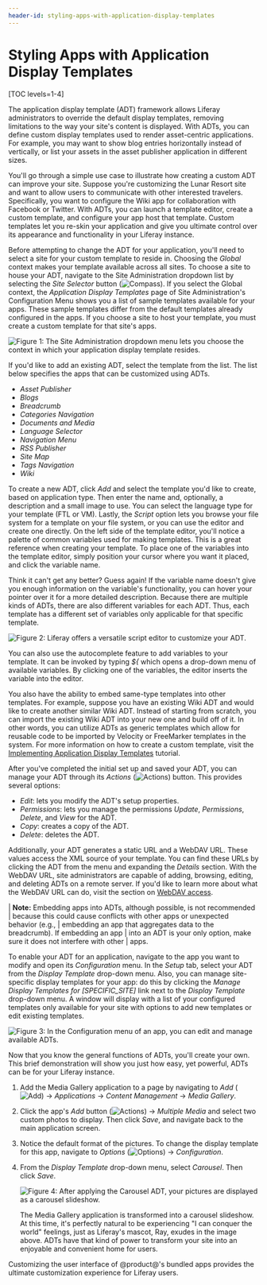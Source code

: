 ```yaml
---
header-id: styling-apps-with-application-display-templates
---
```


# Styling Apps with Application Display Templates

[TOC levels=1-4]

The application display template (ADT) framework allows Liferay administrators
to override the default display templates, removing limitations to the way your
site's content is displayed. With ADTs, you can define custom display templates
used to render asset-centric applications. For example, you may want to show
blog entries horizontally instead of vertically, or list your assets in the
asset publisher application in different sizes.

You'll go through a simple use case to illustrate how creating a custom ADT can
improve your site. Suppose you're customizing the Lunar Resort site and want to
allow users to communicate with other interested travelers. Specifically, you
want to configure the Wiki app for collaboration with Facebook or Twitter. With
ADTs, you can launch a template editor, create a custom template, and configure
your app host that template. Custom templates let you re-skin your application
and give you ultimate control over its appearance and functionality in your
Liferay instance.

Before attempting to change the ADT for your application, you'll need to select
a site for your custom template to reside in. Choosing the *Global* context
makes your template available across all sites. To choose a site to house your
ADT, navigate to the Site Administration dropdown list by selecting the
*Site Selector* button (![Compass](../../images/icon-compass.png)). If you
select the Global context, the *Application Display Templates* page of Site
Administration's Configuration Menu shows you a list of sample templates
available for your apps. These sample templates differ from the default
templates already configured in the apps. If you choose a site to host your
template, you must create a custom template for that site's apps.

![Figure 1: The Site Administration dropdown menu lets you choose the context in which your application display template resides.](../../images/context-selector.png)

If you'd like to add an existing ADT, select the template from the list. The
list below specifies the apps that can be customized using ADTs.

- *Asset Publisher*
- *Blogs*
- *Breadcrumb*
- *Categories Navigation*
- *Documents and Media*
- *Language Selector*
- *Navigation Menu*
- *RSS Publisher*
- *Site Map*
- *Tags Navigation*
- *Wiki*

To create a new ADT, click *Add* and select the template you'd like to create,
based on application type. Then enter the name and, optionally, a description
and a small image to use. You can select the language type for your template
(FTL or VM). Lastly, the *Script* option lets you browse your file system for a
template on your file system, or you can use the editor and create one directly.
On the left side of the template editor, you'll notice a palette of common
variables used for making templates. This is a great reference when creating
your template. To place one of the variables into the template editor, simply
position your cursor where you want it placed, and click the variable name.

Think it can't get any better? Guess again! If the variable name doesn't give
you enough information on the variable's functionality, you can hover your
pointer over it for a more detailed description. Because there are multiple
kinds of ADTs, there are also different variables for each ADT. Thus, each
template has a different set of variables only applicable for that specific
template. 

![Figure 2: Liferay offers a versatile script editor to customize your ADT.](../../images/adt-script-editor.png)

You can also use the autocomplete feature to add variables to your template. It
can be invoked by typing *${* which opens a drop-down menu of available
variables. By clicking one of the variables, the editor inserts the variable
into the editor.

You also have the ability to embed same-type templates into other templates. For
example, suppose you have an existing Wiki ADT and would like to create another
similar Wiki ADT. Instead of starting from scratch, you can import the existing
Wiki ADT into your new one and build off of it. In other words, you can utilize
ADTs as generic templates which allow for reusable code to be imported by
Velocity or FreeMarker templates in the system. For more information on how to
create a custom template, visit the
[Implementing Application Display Templates](/docs/6-2/tutorials/-/knowledge_base/t/implementing-application-display-templates)
tutorial.

<!--TODO: Update tutorial link above for 7.0, when available. -Cody -->

After you've completed the initial set up and saved your ADT, you can manage
your ADT through its *Actions* (![Actions](../../images/icon-actions.png))
button. This provides several options:

- *Edit*: lets you modify the ADT's setup properties.
- *Permissions*: lets you manage the permissions *Update*, *Permissions*,
  *Delete*, and *View* for the ADT.
- *Copy*: creates a copy of the ADT.
- *Delete*: deletes the ADT.

Additionally, your ADT generates a static URL and a WebDAV URL. These values
access the XML source of your template. You can find these URLs by clicking the
ADT from the menu and expanding the *Details* section. With the WebDAV URL, site
administrators are capable of adding, browsing, editing, and deleting ADTs on a
remote server. If you'd like to learn more about what the WebDAV URL can do,
visit the section on
[WebDAV access](/docs/7-0/user/-/knowledge_base/u/publishing-files#desktop-access-to-documents-and-media).

| **Note:** Embedding apps into ADTs, although possible, is not recommended
| because this could cause conflicts with other apps or unexpected behavior (e.g.,
| embedding an app that aggregates data to the breadcrumb). If embedding an app
| into an ADT is your only option, make sure it does not interfere with other
| apps.

To enable your ADT for an application, navigate to the app you want to modify
and open its *Configuration* menu. In the *Setup* tab, select your ADT from the
*Display Template* drop-down menu. Also, you can manage site-specific display
templates for your app: do this by clicking the *Manage Display Templates for
[SPECIFIC_SITE]* link next to the *Display Template* drop-down menu. A window
will display with a list of your configured templates only available for your
site with options to add new templates or edit existing templates.

![Figure 3: In the *Configuration* menu of an app, you can edit and manage available ADTs.](../../images/adt-configuration.png)

Now that you know the general functions of ADTs, you'll create your own. This
brief demonstration will show you just how easy, yet powerful, ADTs can be for
your Liferay instance.

1. Add the Media Gallery application to a page by navigating to *Add*
   (![Add](../../images/icon-control-menu-add.png)) &rarr; *Applications*
   &rarr; *Content Management* &rarr; *Media Gallery*.

2. Click the app's *Add* button (![Actions](../../images/icon-app-add.png))
   &rarr; *Multiple Media* and select two custom photos to display. Then click
   *Save*, and navigate back to the main application screen.

3. Notice the default format of the pictures. To change the display template for
   this app, navigate to *Options*
   (![Options](../../images/icon-app-options.png)) &rarr; *Configuration*.

4. From the *Display Template* drop-down menu, select *Carousel*. Then click
   *Save*.

	![Figure 4: After applying the Carousel ADT, your pictures are displayed as a carousel slideshow.](../../images/adt-carousel.png)

	The Media Gallery application is transformed into a carousel slideshow. At
	this time, it's perfectly natural to be experiencing "I can conquer the
	world" feelings, just as Liferay's mascot, Ray, exudes in the image above.
	ADTs have that kind of power to transform your site into an enjoyable and
	convenient home for users.

Customizing the user interface of @product@'s bundled apps provides the ultimate
customization experience for Liferay users.
